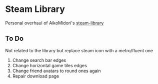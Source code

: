 # Steam Library
Personal overhaul of AikoMidori's [steam-library](https://github.com/AikoMidori/steam-library)
## To Do
Not related to the library but replace steam icon with a metro/fluent one
1. Change search bar edges
1. Change horizontal game tiles edges
1. Change friend avatars to round ones again
1. Repair download page
